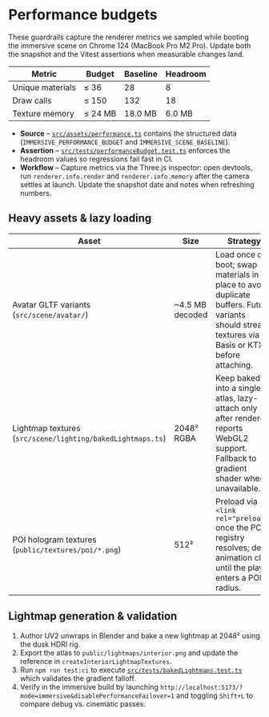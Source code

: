 # Performance budgets

These guardrails capture the renderer metrics we sampled while booting the
immersive scene on Chrome 124 (MacBook Pro M2 Pro). Update both the snapshot
and the Vitest assertions when measurable changes land.

| Metric            | Budget | Baseline | Headroom |
| ----------------- | ------ | -------- | -------- |
| Unique materials  | ≤ 36   | 28       | 8        |
| Draw calls        | ≤ 150  | 132      | 18       |
| Texture memory    | ≤ 24 MB| 18.0 MB  | 6.0 MB   |

- **Source** – [`src/assets/performance.ts`](../../src/assets/performance.ts)
  contains the structured data (`IMMERSIVE_PERFORMANCE_BUDGET` and
  `IMMERSIVE_SCENE_BASELINE`).
- **Assertion** – [`src/tests/performanceBudget.test.ts`](../../src/tests/performanceBudget.test.ts)
  enforces the headroom values so regressions fail fast in CI.
- **Workflow** – Capture metrics via the Three.js inspector: open devtools,
  run `renderer.info.render` and `renderer.info.memory` after the camera settles
  at launch. Update the snapshot date and notes when refreshing numbers.

## Heavy assets & lazy loading

| Asset | Size | Strategy |
| ----- | ---- | -------- |
| Avatar GLTF variants (`src/scene/avatar/`) | ~4.5 MB decoded | Load once on boot; swap materials in place to avoid duplicate buffers. Future variants should stream textures via Basis or KTX2 before attaching. |
| Lightmap textures (`src/scene/lighting/bakedLightmaps.ts`) | 2048² RGBA | Keep baked into a single atlas, lazy-attach only after renderer reports WebGL2 support. Fallback to gradient shader when unavailable. |
| POI hologram textures (`public/textures/poi/*.png`) | 512² | Preload via `<link rel="preload">` once the POI registry resolves; defer animation clips until the player enters a POI radius. |

## Lightmap generation & validation

1. Author UV2 unwraps in Blender and bake a new lightmap at 2048² using the dusk
   HDRI rig.
2. Export the atlas to `public/lightmaps/interior.png` and update the reference
   in `createInteriorLightmapTextures`.
3. Run `npm run test:ci` to execute
   [`src/tests/bakedLightmaps.test.ts`](../../src/tests/bakedLightmaps.test.ts)
   which validates the gradient falloff.
4. Verify in the immersive build by launching
   `http://localhost:5173/?mode=immersive&disablePerformanceFailover=1` and
   toggling `Shift+L` to compare debug vs. cinematic passes.
